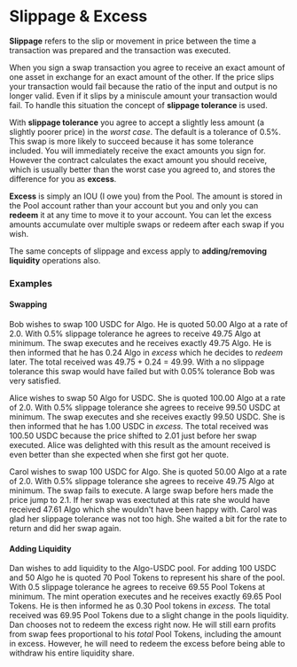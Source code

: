 # Slippage & Excess

**Slippage** refers to the slip or movement in price between the time a transaction was prepared and the transaction was executed.&#x20;

When you sign a swap transaction you agree to receive an exact amount of one asset in exchange for an exact amount of the other. If the price slips your transaction would fail because the ratio of the input and output is no longer valid. Even if it slips by a miniscule amount your transaction would fail. To handle this situation the concept of **slippage tolerance** is used.

With **slippage tolerance** you agree to accept a slightly less amount (a slightly poorer price) in the _worst case_. The default is a tolerance of 0.5%. This swap is more likely to succeed because it has some tolerance included. You will immediately receive the exact amounts you sign for. However the contract calculates the exact amount you should receive, which is usually better than the worst case you agreed to, and stores the difference for you as **excess**.

**Excess** is simply an IOU (I owe you) from the Pool. The amount is stored in the Pool account rather than your account but you and only you can **redeem** it at any time to move it to your account. You can let the excess amounts accumulate over multiple swaps or redeem after each swap if you wish.

The same concepts of slippage and excess apply to **adding/removing liquidity** operations also.

### Examples

#### Swapping

Bob wishes to swap 100 USDC for Algo. He is quoted 50.00 Algo at a rate of 2.0. With 0.5% slippage tolerance he agrees to receive 49.75 Algo at minimum. The swap executes and he receives exactly 49.75 Algo. He is then informed that he has 0.24 Algo in _excess_ which he decides to _redeem_ later. The total received was 49.75 + 0.24 = 49.99. With a no slippage tolerance this swap would have failed but with 0.05% tolerance Bob was very satisfied.&#x20;

Alice wishes to swap 50 Algo for USDC. She is quoted 100.00 Algo at a rate of 2.0. With 0.5% slippage tolerance she agrees to receive 99.50 USDC at minimum. The swap executes and she receives exactly 99.50 USDC. She is then informed that he has 1.00 USDC in _excess._ The total received was 100.50 USDC because the price shifted to 2.01 just before her swap executed. Alice was delighted with this result as the amount received is even better than she expected when she first got her quote.

Carol wishes to swap 100 USDC for Algo. She is quoted 50.00 Algo at a rate of 2.0. With 0.5% slippage tolerance she agrees to receive 49.75 Algo at minimum. The swap fails to execute. A large swap before hers made the price jump to 2.1. If her swap was exectuted at this rate she would have received 47.61 Algo which she wouldn't have been happy with. Carol was glad her slippage tolerance was not too high. She waited a bit for the rate to return and did her swap again.&#x20;

#### Adding Liquidity

Dan wishes to add liquidity to the Algo-USDC pool. For adding 100 USDC and 50 Algo he is quoted 70 Pool Tokens to represent his share of the pool. With 0.5 slippage tolerance he agrees to receive 69.55 Pool Tokens at minimum. The mint operation executes and he receives exactly 69.65 Pool Tokens. He is then informed he as 0.30 Pool tokens in _excess._ The total received was 69.95 Pool Tokens due to a slight change in the pools liquidity. Dan chooses not to redeem the excess right now. He will still earn profits from swap fees proportional to his _total_ Pool Tokens, including the amount in excess. However, he will need to redeem the excess before being able to withdraw his entire liquidity share.

